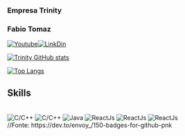 ### Empresa Trinity
### Fabio Tomaz
[![Youtube](	https://img.shields.io/badge/YouTube-FF0000?style=for-the-badge&logo=youtube&logoColor=white)](https://www.youtube.com/channel/UCYzj9p6qhKIjwzAopFdWQsQ)[![LinkDin](https://img.shields.io/badge/LinkedIn-0077B5?style=for-the-badge&logo=linkedin&logoColor=white)](https://www.linkedin.com/in/f%C3%A1bio-t-92a6a5107/)

[![Trinity GitHub stats](https://github-readme-stats.vercel.app/api?username=fabiomazga)](https://github.com/anuraghazra/github-readme-stats)

[![Top Langs](https://github-readme-stats.vercel.app/api/top-langs/?username=fabiomazga)](https://github.com/fabiomazga)

## Skills
<div style ="display: inline_block"><br/>
<img align="center" alt="C/C++" src="https://img.shields.io/badge/C-00599C?style=for-the-badge&logo=c&logoColor=white">
<img align="center" alt="C/C++" src="https://img.shields.io/badge/C%2B%2B-00599C?style=for-the-badge&logo=c%2B%2B&logoColor=white">  
<img align="center" alt="Java" src="https://img.shields.io/badge/Java-ED8B00?style=for-the-badge&logo=java&logoColor=white">
<img align="center" alt="ReactJs" src="https://img.shields.io/badge/React-20232A?style=for-the-badge&logo=react&logoColor=61DAFB">
<img align="center" alt="ReactJs" src="https://img.shields.io/badge/JavaScript-323330?style=for-the-badge&logo=javascript&logoColor=F7DF1E">
<img align="center" alt="ReactJs" src="https://img.shields.io/badge/TypeScript-007ACC?style=for-the-badge&logo=typescript&logoColor=white">

</div>
//Fonte: https://dev.to/envoy_/150-badges-for-github-pnk
